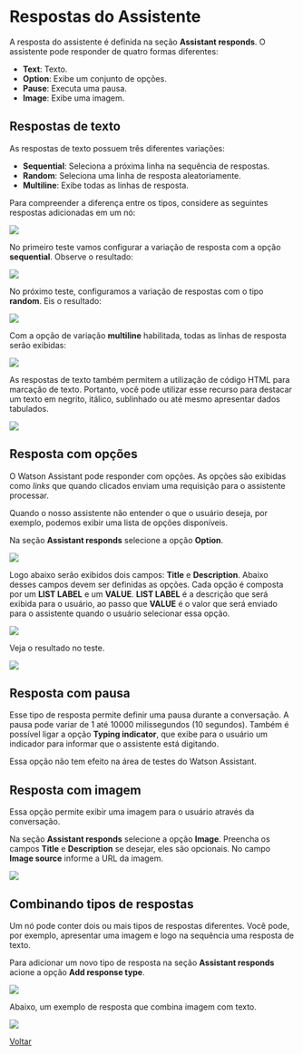 # Respostas do Assistente

A resposta do assistente é definida na seção **Assistant responds**. O assistente pode responder de quatro formas diferentes:

* **Text**: Texto.
* **Option**: Exibe um conjunto de opções.
* **Pause**: Executa uma pausa.
* **Image**: Exibe uma imagem.

## Respostas de texto

As respostas de texto possuem três diferentes variações:

* **Sequential**: Seleciona a próxima linha na sequência de respostas.
* **Random**: Seleciona uma linha de resposta aleatoriamente.
* **Multiline**: Exibe todas as linhas de resposta.

Para compreender a diferença entre os tipos, considere as seguintes respostas adicionadas em um nó:

![](Assistant-responds.png)

No primeiro teste vamos configurar a variação de resposta com a opção **sequential**. Observe o resultado:

![](Assistant-responds-sequential.png)

No próximo teste, configuramos a variação de respostas com o tipo **random**. Eis o resultado:

![](Assistant-responds-random.png)

Com a opção de variação **multiline** habilitada, todas as linhas de resposta serão exibidas:

![](Assistant-responds-multline.png)

As respostas de texto também permitem a utilização de código HTML para marcação de texto. Portanto, você pode utilizar esse recurso para destacar um texto em negrito, itálico, sublinhado ou até mesmo apresentar dados tabulados.

![](Assistant-responds-HTML.png)

## Resposta com opções

O Watson Assistant pode responder com opções. As opções são exibidas como *links* que quando clicados enviam uma requisição para o assistente processar.

Quando o nosso assistente não entender o que o usuário deseja, por exemplo, podemos exibir uma lista de opções disponíveis.

Na seção **Assistant responds** selecione a opção **Option**.

![](Assistant-responds-option.png)

Logo abaixo serão exibidos dois campos: **Title** e **Description**. Abaixo desses campos devem ser definidas as opções. Cada opção é composta por um **LIST LABEL** e um **VALUE**. **LIST LABEL** é a descrição que será exibida para o usuário, ao passo que **VALUE** é o valor que será enviado para o assistente quando o usuário selecionar essa opção.

![](Assistant-responds-option-options.png)

Veja o resultado no teste.

![](Assistant-responds-option-try-it.png)

## Resposta com pausa

Esse tipo de resposta permite definir uma pausa durante a conversação. A pausa pode variar de 1 até 10000 milissegundos (10 segundos). Também é possível ligar a opção **Typing indicator**, que exibe para o usuário um indicador para informar que o assistente está digitando.

Essa opção não tem efeito na área de testes do Watson Assistant.

## Resposta com imagem

Essa opção permite exibir uma imagem para o usuário através da conversação.

Na seção **Assistant responds** selecione a opção **Image**. Preencha os campos **Title** e **Description** se desejar, eles são opcionais. No campo **Image source** informe a URL da imagem.

![](Assistant-responds-image.png)

## Combinando tipos de respostas

Um nó pode conter dois ou mais tipos de respostas diferentes. Você pode, por exemplo, apresentar uma imagem e logo na sequência uma resposta de texto.

Para adicionar um novo tipo de resposta na seção **Assistant responds** acione a opção **Add response type**.

![](Add-response-type.png)

Abaixo, um exemplo de resposta que combina imagem com texto.

![](Assistants-responds-compound.png)

[Voltar](..)